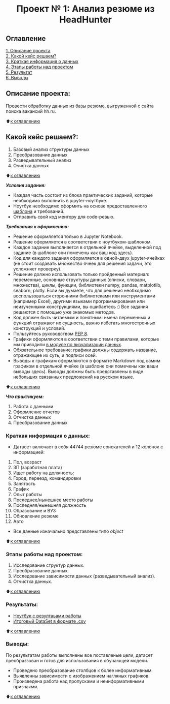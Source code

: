 # <center> Проект № 1: Анализ резюме из HeadHunter

##  Оглавление
[1. Описание проекта](https://github.com/g1dcs/sf_hw_g1dcs/blob/main/project_1/README.md#Описание-проекта)\
[2. Какой кейс решаем?](https://github.com/g1dcs/sf_hw_g1dcs/blob/main/project_1/README.md#Какой-кейс-решаем)\
[3. Краткая информация о данных](https://github.com/g1dcs/sf_hw_g1dcs/blob/main/project_1/README.md#Краткая-информация-о-данных)\
[4. Этапы работы над проектом](https://github.com/g1dcs/sf_hw_g1dcs/blob/main/project_1/README.md#Этапы-работы-над-проектом)\
[5. Результат](https://github.com/g1dcs/sf_hw_g1dcs/blob/main/project_1/README.md#Результаты)\
[6. Выводы](https://github.com/g1dcs/sf_hw_g1dcs/blob/main/project_1/README.md#Выводы)

## Описание проекта:
Провести обработку данных из базы резюме, выгруженной с сайта поиска вакансий hh.ru.

:arrow_up:[к оглавлению](https://github.com/g1dcs/sf_hw_g1dcs/blob/main/project_1/README.md#-оглавление)

## Какой кейс решаем?:

1. Базовый анализ структуры данных
2. Преобразование данных
3. Разведывательный анализ
4. Очистка данных

:arrow_up:[к оглавлению](https://github.com/g1dcs/sf_hw_g1dcs/blob/main/project_1/README.md#-оглавление)

***Условия задания:***
- Каждая часть состоит из блока практических заданий, которые необходимо выполнить в jupyter-ноутбуке.
- Ноутбук необходимо оформить на основе предоставленного [шаблона](https://lms.skillfactory.ru/assets/courseware/v1/1577d067038f8073197105c174f05822/asset-v1:SkillFactory+DSPR-2.0+14JULY2021+type@asset+block/Project-1._%D0%9D%D0%BE%D1%83%D1%82%D0%B1%D1%83%D0%BA-%D1%88%D0%B0%D0%B1%D0%BB%D0%BE%D0%BD.ipynb) и требований.
- Отправить свой код ментору для code-ревью.

***Требования к оформлению:***

- Решение оформляется только в Jupyter Notebook.
- Решение оформляется в соответствии с ноутбуком-шаблоном.
- Каждое задание выполняется в отдельной ячейке, выделенной под задание (в шаблоне они помечены как ваш код здесь).
- Код для каждого задания оформляется в одной-двух jupyter-ячейках (не стоит создавать множество ячеек для решения задачи, это усложняет проверку).
- Решение должно использовать только пройденный материал: переменные, основные структуры данных (списки, словари, множества), циклы, функции, библиотеки numpy, pandas, matplotlib, seaborn, plotly. Если вы думаете, что для решения необходимо воспользоваться сторонними библиотеками или инструментами (например Excel), другими языками программирования или неизученными конструкциями, вы ошибаетесь :) Все задания решаются с помощью уже знакомых методов.
- Код должен быть читаемым и понятным: имена переменных и функций отражают их сущность, важно избегать многострочных конструкций и условий.
- Пользуйтесь руководством [PEP 8](https://lms.skillfactory.ru/courses/course-v1:SkillFactory+DSPR-2.0+14JULY2021/jump_to_id/958c1e42860d475999e9f9381dfe8b5a).
- Графики оформляются в соответствии с теми правилами, которые мы приводили [в модуле по визуализации данных](https://lms.skillfactory.ru/courses/course-v1:SkillFactory+DSPR-2.0+14JULY2021/jump_to_id/1fa00a018157484a9bae5d4557ef3e7c).
- Обязательное требование: графики должны содержать название, отражающее их суть, и подписи осей.
- Выводы к графикам оформляются в формате Markdown под самим графиком в отдельной ячейке (в шаблоне они помечены как ваши выводы здесь). Выводы должны быть представлены в виде небольших связанных предложений на русском языке.

:arrow_up:[к оглавлению](https://github.com/g1dcs/sf_hw_g1dcs/blob/main/project_1/README.md#-оглавление)

***Что практикуем:***

1. Работа с данными
2. Оформление отчетов
3. Отчистка данных
4. Преобразование данных

### Краткая информация о данных:

- Датасет включает в себя 44744 резюме соискателей и 12 колонок с информацией:
1. Пол, возраст
2. ЗП (заработная плата)
3. Ищет работу на должность:
4. Город, переезд, командировки
5. Занятость
6. График
7. Опыт работы
8. Последнее/нынешнее место работы
9. Последняя/нынешняя должность
10. Образование и ВУЗ
11. Обновление резюме
12. Авто
- Все данные изначально представлены типо *object*

:arrow_up:[к оглавлению](https://github.com/g1dcs/sf_hw_g1dcs/blob/main/project_1/README.md#-оглавление)

### Этапы работы над проектом:

1. Исследование структур данных.
2. Преобразование данных.
3. Исследование зависимости данных (разведывательный анализ).
4. Отчистка данных.

:arrow_up:[к оглавлению](https://github.com/g1dcs/sf_hw_g1dcs/blob/main/project_1/README.md#-оглавление)

### Результаты:

- [Ноутбук с резултаьами работы](https://github.com/g1dcs/sf_hw_g1dcs/blob/main/project_1/Project-1.ipynb)
- [Итоговый DataSet в формате .csv](https://github.com/g1dcs/sf_hw_g1dcs/blob/main/project_1/dst-3.0_16_1_hh_database_cleared.csv)

:arrow_up:[к оглавлению](https://github.com/g1dcs/sf_hw_g1dcs/blob/main/project_1/README.md#-оглавление)

### Выводы:

По результатам работы выполнены все поставленые цели, датасет преобраззован и готов для использования в обучающей модели.

- Проведено преобразование столбцов к более информативным.
- Выявленны зависимости с изображением нагляных графиков.
- Произведена работа над пропусками и неинформативными признакми.

:arrow_up:[к оглавлению](https://github.com/g1dcs/sf_hw_g1dcs/blob/main/project_1/README.md#-оглавление)